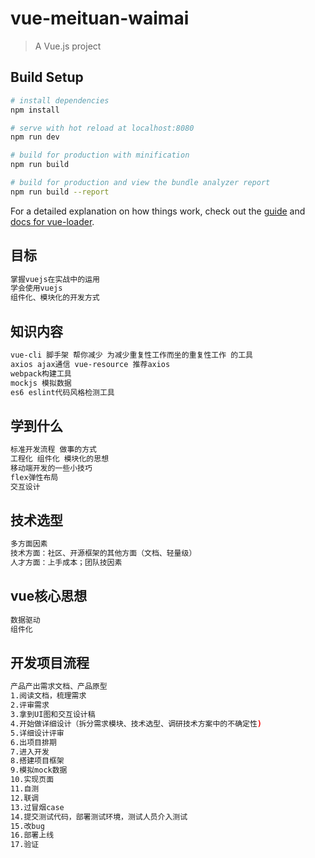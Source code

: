 # vue-meituan-waimai

> A Vue.js project

## Build Setup

``` bash
# install dependencies
npm install

# serve with hot reload at localhost:8080
npm run dev

# build for production with minification
npm run build

# build for production and view the bundle analyzer report
npm run build --report
```

For a detailed explanation on how things work, check out the [guide](http://vuejs-templates.github.io/webpack/) and [docs for vue-loader](http://vuejs.github.io/vue-loader).

## 目标

``` bash
掌握vuejs在实战中的运用
学会使用vuejs
组件化、模块化的开发方式
```

## 知识内容

``` bash
vue-cli 脚手架 帮你减少 为减少重复性工作而坐的重复性工作 的工具
axios ajax通信 vue-resource 推荐axios
webpack构建工具
mockjs 模拟数据
es6 eslint代码风格检测工具
```

## 学到什么

``` bash
标准开发流程 做事的方式
工程化 组件化 模块化的思想
移动端开发的一些小技巧
flex弹性布局
交互设计
```

## 技术选型

``` bash
多方面因素
技术方面：社区、开源框架的其他方面（文档、轻量级）
人才方面：上手成本；团队技因素
```

## vue核心思想

``` bash
数据驱动
组件化
```

## 开发项目流程

``` bash
产品产出需求文档、产品原型
1.阅读文档，梳理需求
2.评审需求
3.拿到UI图和交互设计稿
4.开始做详细设计（拆分需求模块、技术选型、调研技术方案中的不确定性)
5.详细设计评审
6.出项目排期
7.进入开发
8.搭建项目框架
9.模拟mock数据
10.实现页面
11.自测
12.联调
13.过冒烟case
14.提交测试代码，部署测试环境，测试人员介入测试
15.改bug
16.部署上线
17.验证
```





